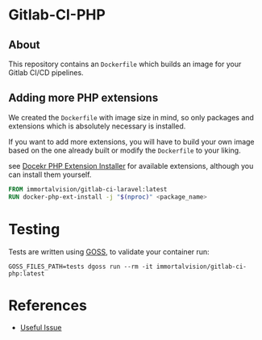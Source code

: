 # Gitlab-CI-PHP

## About

This repository contains an `Dockerfile` which builds an image for your Gitlab CI/CD pipelines.

## Adding more PHP extensions

We created the `Dockerfile` with image size in mind, so only packages and extensions which is absolutely necessary is
installed.

If you want to add more extensions, you will have to build your own image based on the one already built or modify
the `Dockerfile` to your liking.

see [Docekr PHP Extension Installer](https://github.com/mlocati/docker-php-extension-installer)
for available extensions, although you can install them yourself.

```dockerfile
FROM immortalvision/gitlab-ci-laravel:latest
RUN docker-php-ext-install -j "$(nproc)" <package_name>
```

# Testing

Tests are written using [GOSS](https://github.com/aelsabbahy/goss/tree/master/extras/dcgoss), to validate your container
run:

```shell
GOSS_FILES_PATH=tests dgoss run --rm -it immortalvision/gitlab-ci-php:latest
```

# References

- [Useful Issue](https://github.com/docker-library/php/issues/1049)